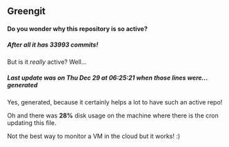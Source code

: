 ## Greengit

#### Do you wonder why this repository is so active?

##### After all it has 33993 commits!

But is it *really* active? Well...

##### Last update was on Thu Dec 29 at 06:25:21 when those lines were... generated

Yes, generated, because it certainly helps a lot to have such an active repo!

Oh and there was **28%** disk usage on the machine
where there is the cron updating this file.

Not the best way to monitor a VM in the cloud but it works! :)

